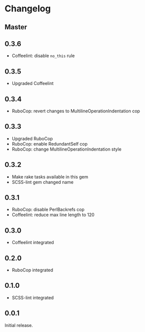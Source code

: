 # Changelog

## Master

## 0.3.6

* Coffeelint: disable `no_this` rule

## 0.3.5

* Upgraded Coffeelint

## 0.3.4

* RuboCop: revert changes to MultilineOperationIndentation cop

## 0.3.3

* Upgraded RuboCop
* RuboCop: enable RedundantSelf cop
* RuboCop: change MultilineOperationIndentation style

## 0.3.2

* Make rake tasks available in this gem
* SCSS-lint gem changed name

## 0.3.1

* RuboCop: disable PerlBackrefs cop
* Coffeelint: reduce max line length to 120

## 0.3.0

* Coffeelint integrated

## 0.2.0

* RuboCop integrated

## 0.1.0

* SCSS-lint integrated

## 0.0.1

Initial release.
